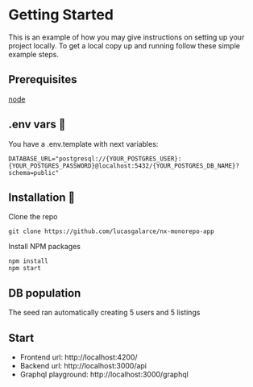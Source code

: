 # Getting Started

This is an example of how you may give instructions on setting up your project locally. To get a local copy up and running follow these simple example steps.

## Prerequisites

[node](https://nodejs.org/es/)

## .env vars 🔧

You have a .env.template with next variables:

```
DATABASE_URL="postgresql://{YOUR_POSTGRES_USER}:{YOUR_POSTGRES_PASSWORD}@localhost:5432/{YOUR_POSTGRES_DB_NAME}?schema=public"
```

## Installation 🔧

Clone the repo

```
git clone https://github.com/lucasgalarce/nx-monorepo-app
```

Install NPM packages

```
npm install
npm start
```

## DB population

The seed ran automatically creating 5 users and 5 listings

## Start

- Frontend url: http://localhost:4200/
- Backend url: http://localhost:3000/api
- Graphql playground: http://localhost:3000/graphql
